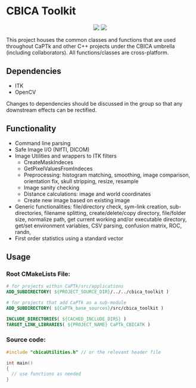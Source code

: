 # CBICA Toolkit

<p align="center">
    <a href="https://dev.azure.com/CBICA/CaPTk/_build?definitionId=6" alt="Build Status"><img src="https://dev.azure.com/CBICA/CaPTk/_apis/build/status/CBICA.CBICA_Toolkit?branchName=master" /></a>
    <img src="https://img.shields.io/badge/language-c%2B%2B11-blue.svg" />
</p>

This project houses the common classes and functions that are used throughout CaPTk and other C++ projects under the CBICA umbrella (including collaborators). All functions/classes are cross-platform.

## Dependencies

- ITK
- OpenCV

Changes to dependencies should be discussed in the group so that any downstream effects can be rectified.

## Functionality

- Command line parsing
- Safe Image I/O (NIfTI, DICOM)
- Image Utilities and wrappers to ITK filters
  - CreateMaskIndeces
  - GetPixelValuesFromIndeces
  - Preprocessing: histogram matching, smoothing, image comparison, orientation fix, skull stripping, resize, resample
  - Image sanity checking
  - Distance calculations: image and world coordinates
  - Create new image based on existing image
- Generic functionalities: file/directory check, sym-link creation, sub-directories, filename splitting, create/delete/copy directory, file/folder size, normalize path, get current working and/or executable directory, get/set environment variables, CSV parsing, confusion matrix, ROC, randn, 
- First order statistics using a standard vector

## Usage 

### Root CMakeLists File:

```cmake
# for projects within CaPTk/src/applications
ADD_SUBDIRECTORY( ${PROJECT_SOURCE_DIR}/../../cbica_toolkit ) 

# for projects that add CaPTk as a sub-module
ADD_SUBDIRECTORY( ${CaPTk_base_sources}/src/cbica_toolkit ) 

INCLUDE_DIRECTORIES( ${CACHED_INCLUDE_DIRS} )
TARGET_LINK_LIBRARIES( ${PROJECT_NAME} CaPTk_CBICATK )
```

### Source code:

```cpp
#include "cbicaUtilities.h" // or the relevant header file

int main()
{
  // use functions as needed
}
```